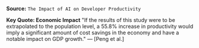**Source:** `The Impact of AI on Developer Productivity`

**Key Quote: Economic Impact**
"If the results of this study were to be extrapolated to the population level, a 55.8% increase in productivity would imply a significant amount of cost savings in the economy and have a notable impact on GDP growth." — [Peng et al.]

